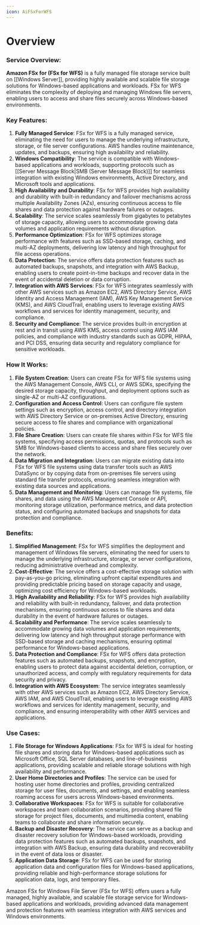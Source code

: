 ```yaml
---
icon: AiFSxForWFS
---
```

# Overview

### Service Overview:

**Amazon FSx for (FSx for WFS)** is a fully managed file storage service built on [[Windows Server]], providing highly available and scalable file storage solutions for Windows-based applications and workloads. FSx for WFS eliminates the complexity of deploying and managing Windows file servers, enabling users to access and share files securely across Windows-based environments.

### Key Features:

1. **Fully Managed Service**: FSx for WFS is a fully managed service, eliminating the need for users to manage the underlying infrastructure, storage, or file server configurations. AWS handles routine maintenance, updates, and backups, ensuring high availability and reliability.
2. **Windows Compatibility**: The service is compatible with Windows-based applications and workloads, supporting protocols such as [[Server Message Block|SMB (Server Message Block)]] for seamless integration with existing Windows environments, Active Directory, and Microsoft tools and applications.
3. **High Availability and Durability**: FSx for WFS provides high availability and durability with built-in redundancy and failover mechanisms across multiple Availability Zones (AZs), ensuring continuous access to file shares and data protection against hardware failures or outages.
4. **Scalability**: The service scales seamlessly from gigabytes to petabytes of storage capacity, allowing users to accommodate growing data volumes and application requirements without disruption.
5. **Performance Optimization**: FSx for WFS optimizes storage performance with features such as SSD-based storage, caching, and multi-AZ deployments, delivering low latency and high throughput for file access operations.
6. **Data Protection**: The service offers data protection features such as automated backups, snapshots, and integration with AWS Backup, enabling users to create point-in-time backups and recover data in the event of accidental deletion or data corruption.
7. **Integration with AWS Services**: FSx for WFS integrates seamlessly with other AWS services such as Amazon EC2, AWS Directory Service, AWS Identity and Access Management (IAM), AWS Key Management Service (KMS), and AWS CloudTrail, enabling users to leverage existing AWS workflows and services for identity management, security, and compliance.
8. **Security and Compliance**: The service provides built-in encryption at rest and in transit using AWS KMS, access control using AWS IAM policies, and compliance with industry standards such as GDPR, HIPAA, and PCI DSS, ensuring data security and regulatory compliance for sensitive workloads.

### How It Works:

1. **File System Creation**: Users can create FSx for WFS file systems using the AWS Management Console, AWS CLI, or AWS SDKs, specifying the desired storage capacity, throughput, and deployment options such as single-AZ or multi-AZ configurations.
2. **Configuration and Access Control**: Users can configure file system settings such as encryption, access control, and directory integration with AWS Directory Service or on-premises Active Directory, ensuring secure access to file shares and compliance with organizational policies.
3. **File Share Creation**: Users can create file shares within FSx for WFS file systems, specifying access permissions, quotas, and protocols such as SMB for Windows-based clients to access and share files securely over the network.
4. **Data Migration and Integration**: Users can migrate existing data into FSx for WFS file systems using data transfer tools such as AWS DataSync or by copying data from on-premises file servers using standard file transfer protocols, ensuring seamless integration with existing data sources and applications.
5. **Data Management and Monitoring**: Users can manage file systems, file shares, and data using the AWS Management Console or API, monitoring storage utilization, performance metrics, and data protection status, and configuring automated backups and snapshots for data protection and compliance.

### Benefits:

1. **Simplified Management**: FSx for WFS simplifies the deployment and management of Windows file servers, eliminating the need for users to manage the underlying infrastructure, storage, or server configurations, reducing administrative overhead and complexity.
2. **Cost-Effective**: The service offers a cost-effective storage solution with pay-as-you-go pricing, eliminating upfront capital expenditures and providing predictable pricing based on storage capacity and usage, optimizing cost efficiency for Windows-based workloads.
3. **High Availability and Reliability**: FSx for WFS provides high availability and reliability with built-in redundancy, failover, and data protection mechanisms, ensuring continuous access to file shares and data durability in the event of hardware failures or outages.
4. **Scalability and Performance**: The service scales seamlessly to accommodate growing data volumes and application requirements, delivering low latency and high throughput storage performance with SSD-based storage and caching mechanisms, ensuring optimal performance for Windows-based applications.
5. **Data Protection and Compliance**: FSx for WFS offers data protection features such as automated backups, snapshots, and encryption, enabling users to protect data against accidental deletion, corruption, or unauthorized access, and comply with regulatory requirements for data security and privacy.
6. **Integration with AWS Ecosystem**: The service integrates seamlessly with other AWS services such as Amazon EC2, AWS Directory Service, AWS IAM, and AWS CloudTrail, enabling users to leverage existing AWS workflows and services for identity management, security, and compliance, and ensuring interoperability with other AWS services and applications.

### Use Cases:

1. **File Storage for Windows Applications**: FSx for WFS is ideal for hosting file shares and storing data for Windows-based applications such as Microsoft Office, SQL Server databases, and line-of-business applications, providing scalable and reliable storage solutions with high availability and performance.
2. **User Home Directories and Profiles**: The service can be used for hosting user home directories and profiles, providing centralized storage for user files, documents, and settings, and enabling seamless roaming access for users across Windows-based environments.
3. **Collaborative Workspaces**: FSx for WFS is suitable for collaborative workspaces and team collaboration scenarios, providing shared file storage for project files, documents, and multimedia content, enabling teams to collaborate and share information securely.
4. **Backup and Disaster Recovery**: The service can serve as a backup and disaster recovery solution for Windows-based workloads, providing data protection features such as automated backups, snapshots, and integration with AWS Backup, ensuring data durability and recoverability in the event of data loss or disaster.
5. **Application Data Storage**: FSx for WFS can be used for storing application data and configuration files for Windows-based applications, providing reliable and high-performance storage solutions for application data, logs, and temporary files.

Amazon FSx for Windows File Server (FSx for WFS) offers users a fully managed, highly available, and scalable file storage service for Windows-based applications and workloads, providing advanced data management and protection features with seamless integration with AWS services and Windows environments.
